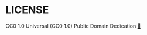 # LICENSE

CC0 1.0 Universal (CC0 1.0) Public Domain Dedication [:link:](https://creativecommons.org/publicdomain/zero/1.0/legalcode)